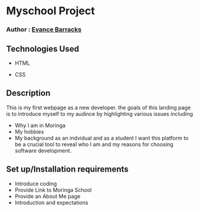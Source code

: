 # Myschool Project 

### Author : [ Evance Barracks](https://github.com/Evance23)

## Technologies Used
- HTML

- CSS

## Description
 This is my first webpage as a new developer. the goals of this landing page is to introduce myself to my audince by highlighting various issues including
 - Why I am in Moringa
 - My hobbies
 - My background as an indvidual and as a student
 I want this platform to be a crucial tool to reveal who I am and my reasons for choosing software development.

 ## Set up/Installation requirements
 - Introduce coding
 - Provide Link to Moringa School
 - Provide an About Me page
 - Introduction and expectations
 
 